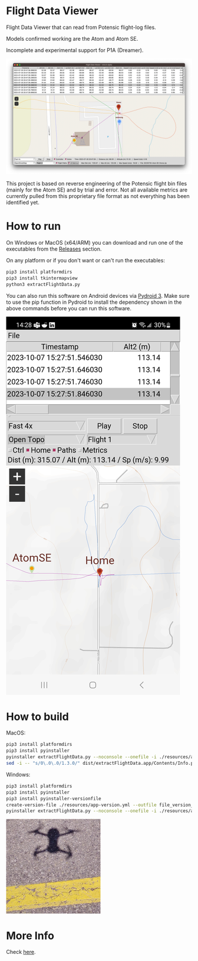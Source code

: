 # Flight Data Viewer
Flight Data Viewer that can read from Potensic flight-log files.

Models confirmed working are the Atom and Atom SE.

Incomplete and experimental support for P1A (Dreamer).

![Example Screenshot](<resources/screenshot1.png> "Example Screenshot")

This project is based on reverse engineering of the Potensic flight bin files (mainly for the Atom SE) and by trial and error. Not all available metrics are currently pulled from this proprietary file format as not everything has been identified yet.

# How to run
On Windows or MacOS (x64/ARM) you can download and run one of the executables from the [Releases](<../../releases> "Releases") section.

On any platform or if you don't want or can't run the executables:
```sh
pip3 install platformdirs
pip3 install tkintermapview
python3 extractFlightData.py
```

You can also run this software on Android devices via [Pydroid 3](<https://play.google.com/store/apps/details?id=ru.iiec.pydroid3> "Google Play - Pydroid 3 - IDE for Python 3"). Make sure to use the pip function in Pydroid to install the dependency shown in the above commands before you can run this software.

![Android Screenshot](<resources/screenshot2.jpg> "Android Screenshot")

# How to build

MacOS:
```sh
pip3 install platformdirs
pip3 install pyinstaller
pyinstaller extractFlightData.py --noconsole --onefile -i ./resources/app-icon256.png
sed -i -- "s/0\.0\.0/1.3.0/" dist/extractFlightData.app/Contents/Info.plist
```

Windows:
```sh
pip3 install platformdirs
pip3 install pyinstaller
pip3 install pyinstaller-versionfile
create-version-file ./resources/app-version.yml --outfile file_version_info.txt
pyinstaller extractFlightData.py --noconsole --onefile -i ./resources/app-icon256.png --version-file file_version_info.txt
```

![selfie from a Potensic Atom SE](<resources/app-icon256.png> "Atom SE selfie")

# More Info

Check [here](<https://koenaerts.ca/micro-drones/parsing-potensic-flight-data-files/> "Parsing Potensic Flight Data Files").
